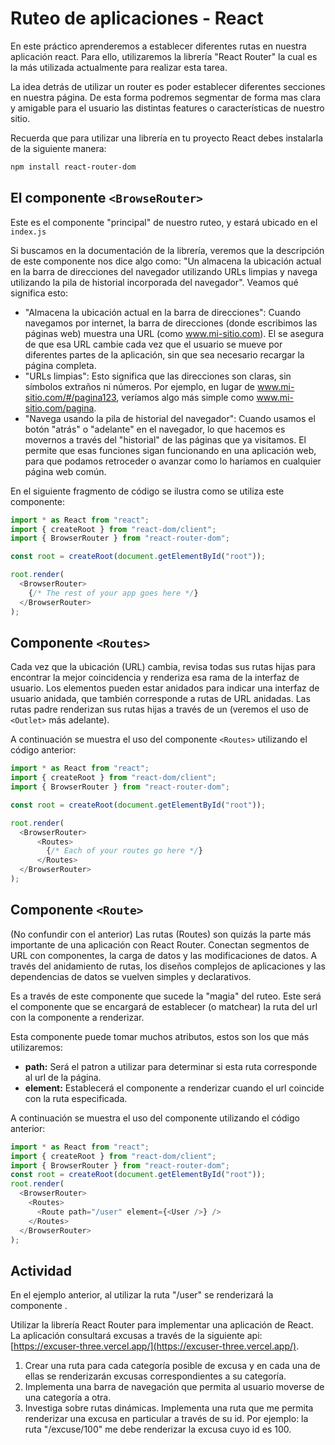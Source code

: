 # Ruteo de aplicaciones - React

En este práctico aprenderemos a establecer diferentes rutas en nuestra aplicación react.
Para ello, utilizaremos la librería "React Router" la cual es la más utilizada actualmente para realizar esta tarea.

La idea detrás de utilizar un router es poder establecer diferentes secciones en nuestra página.
De esta forma podremos segmentar de forma mas clara y amigable para el usuario las distintas features o características de nuestro sitio.

Recuerda que para utilizar una librería en tu proyecto React debes instalarla de la siguiente manera:
```bash
npm install react-router-dom
```

## El componente `<BrowseRouter>`

Este es el componente "principal" de nuestro ruteo, y estará ubicado en el `index.js`

Si buscamos en la documentación de la librería, veremos que la descripción de este componente nos dice algo como: "Un <BrowserRouter> almacena la ubicación actual en la barra de direcciones del navegador utilizando URLs limpias y navega utilizando la pila de historial incorporada del navegador". Veamos qué significa esto:

* "Almacena la ubicación actual en la barra de direcciones": Cuando navegamos por internet, la barra de direcciones (donde escribimos las páginas web) muestra una URL (como www.mi-sitio.com). El <BrowserRouter> se asegura de que esa URL cambie cada vez que el usuario se mueve por diferentes partes de la aplicación, sin que sea necesario recargar la página completa.
* "URLs limpias": Esto significa que las direcciones son claras, sin símbolos extraños ni números. Por ejemplo, en lugar de www.mi-sitio.com/#/pagina123, veríamos algo más simple como www.mi-sitio.com/pagina.
* "Navega usando la pila de historial del navegador": Cuando usamos el botón "atrás" o "adelante" en el navegador, lo que hacemos es movernos a través del "historial" de las páginas que ya visitamos. El <BrowserRouter> permite que esas funciones sigan funcionando en una aplicación web, para que podamos retroceder o avanzar como lo haríamos en cualquier página web común.

En el siguiente fragmento de código se ilustra como se utiliza este componente: 
```javascript
import * as React from "react";
import { createRoot } from "react-dom/client";
import { BrowserRouter } from "react-router-dom";

const root = createRoot(document.getElementById("root"));

root.render(
  <BrowserRouter>
    {/* The rest of your app goes here */}
  </BrowserRouter>
);
```

## Componente `<Routes>`

Cada vez que la ubicación (URL) cambia, <Routes> revisa todas sus rutas hijas para encontrar la mejor coincidencia y renderiza esa rama de la interfaz de usuario. Los elementos <Route> pueden estar anidados para indicar una interfaz de usuario anidada, que también corresponde a rutas de URL anidadas. Las rutas padre renderizan sus rutas hijas a través de un <Outlet> (veremos el uso de `<Outlet>` más adelante).

A continuación se muestra el uso del componente `<Routes>` utilizando el código anterior:
```javascript
import * as React from "react";
import { createRoot } from "react-dom/client";
import { BrowserRouter } from "react-router-dom";

const root = createRoot(document.getElementById("root"));

root.render(
  <BrowserRouter>
      <Routes>
        {/* Each of your routes go here */}
      </Routes>
  </BrowserRouter>
);
```

## Componente `<Route>`
(No confundir con el anterior)
Las rutas (Routes) son quizás la parte más importante de una aplicación con React Router. Conectan segmentos de URL con componentes, la carga de datos y las modificaciones de datos. A través del anidamiento de rutas, los diseños complejos de aplicaciones y las dependencias de datos se vuelven simples y declarativos.

Es a través de este componente que sucede la "magia" del ruteo. Este será el componente que se encargará de establecer (o matchear) la ruta del url con la componente a renderizar.

Esta componente puede tomar muchos atributos, estos son los que más utilizaremos:
* **path:** Será el patron a utilizar para determinar si esta ruta corresponde al url de la página.
* **element:** Establecerá el componente a renderizar cuando el url coincide con la ruta especificada.

A continuación se muestra el uso del componente <Route> utilizando el código anterior:
```javascript
import * as React from "react";
import { createRoot } from "react-dom/client";
import { BrowserRouter } from "react-router-dom";
const root = createRoot(document.getElementById("root"));
root.render(
  <BrowserRouter>
    <Routes>
      <Route path="/user" element={<User />} />
    </Routes>
  </BrowserRouter>
);
```

## Actividad

En el ejemplo anterior, al utilizar la ruta "/user" se renderizará la componente .

Utilizar la librería React Router para implementar una aplicación de React. La aplicación consultará excusas a través de la siguiente api: [https://excuser-three.vercel.app/](https://excuser-three.vercel.app/).
1. Crear una ruta para cada categoría posible de excusa y en cada una de ellas se renderizarán excusas
correspondientes a su categoría.
2. Implementa una barra de navegación que permita al usuario moverse de una categoría a otra.
3. Investiga sobre rutas dinámicas. Implementa una ruta que me permita renderizar una excusa en particular a
través de su id. Por ejemplo: la ruta "/excuse/100" me debe renderizar la excusa cuyo id es 100.